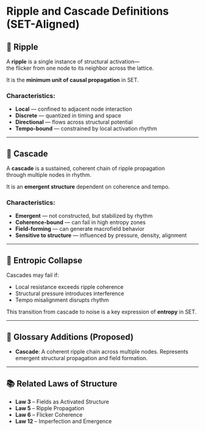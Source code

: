 
# Ripple and Cascade Definitions (SET-Aligned)

## 🔁 Ripple

A **ripple** is a single instance of structural activation—  
the flicker from one node to its neighbor across the lattice.

It is the **minimum unit of causal propagation** in SET.

### Characteristics:
- **Local** — confined to adjacent node interaction
- **Discrete** — quantized in timing and space
- **Directional** — flows across structural potential
- **Tempo-bound** — constrained by local activation rhythm

---

## 🌊 Cascade

A **cascade** is a sustained, coherent chain of ripple propagation  
through multiple nodes in rhythm.

It is an **emergent structure** dependent on coherence and tempo.

### Characteristics:
- **Emergent** — not constructed, but stabilized by rhythm
- **Coherence-bound** — can fail in high entropy zones
- **Field-forming** — can generate macrofield behavior
- **Sensitive to structure** — influenced by pressure, density, alignment

---

## 🧠 Entropic Collapse

Cascades may fail if:
- Local resistance exceeds ripple coherence
- Structural pressure introduces interference
- Tempo misalignment disrupts rhythm

This transition from cascade to noise is a key expression of **entropy** in SET.

---

## 📘 Glossary Additions (Proposed)

- **Cascade**: A coherent ripple chain across multiple nodes. Represents emergent structural propagation and field formation.

---

## 📚 Related Laws of Structure

- **Law 3** – Fields as Activated Structure  
- **Law 5** – Ripple Propagation  
- **Law 6** – Flicker Coherence  
- **Law 12** – Imperfection and Emergence
